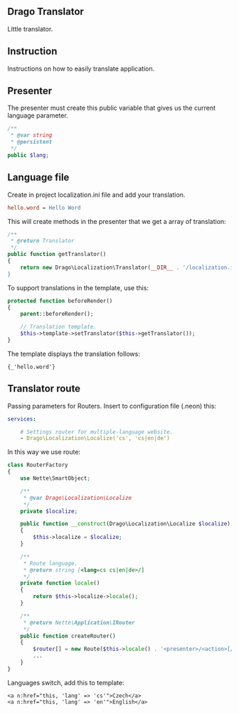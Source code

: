 ## Drago Translator

Little translator.

## Instruction

Instructions on how to easily translate application.

## Presenter

The presenter must create this public variable that gives us the current language parameter.

```php
/**
 * @var string
 * @persistent
 */
public $lang;
```

## Language file

Create in project localization.ini file and add your translation.

```ini
hello.word = Hello Word
```

This will create methods in the presenter that we get a array of translation:

```php
/**
 * @return Translator
 */
public function getTranslator()
{
	return new Drago\Localization\Translator(__DIR__ . '/localization.ini);
}
```

To support translations in the template, use this:

```php
protected function beforeRender()
{
	parent::beforeRender();

	// Translation template.
	$this->template->setTranslator($this->getTranslator());
}
```

The template displays the translation follows:

```latte
{_'hello.word'}
```

## Translator route

Passing parameters for Routers. Insert to configuration file (.neon) this:

```yaml
services:

	# Settings router for multiple-language website.
	- Drago\Localization\Localize('cs', 'cs|en|de')

```

In this way we use route:

```php
class RouterFactory
{
	use Nette\SmartObject;

	/**
	 * @var Drago\Localization\Localize
	 */
	private $localize;

	public function __construct(Drago\Localization\Localize $localize)
	{
		$this->localize = $localize;
	}

	/**
	 * Route language.
	 * @return string [<lang=cs cs|en|de>/]
	 */
	private function locale()
	{
		return $this->localize->locale();
	}

	/**
	 * @return Nette\Application\IRouter
	 */
	public function createRouter()
	{
		$router[] = new Route($this->locale() . '<presenter>/<action>[/<id>]', 'Presenter:action');
		...
	}
}
```

Languages switch, add this to template:

```latte
<a n:href="this, 'lang' => 'cs'">Czech</a>
<a n:href="this, 'lang' => 'en'">English</a>
```
